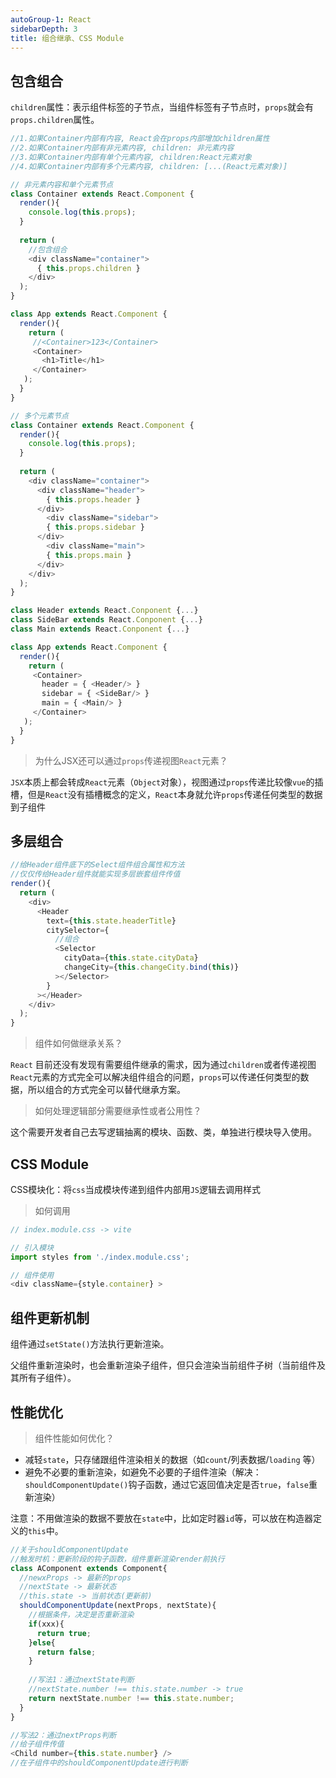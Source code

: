 ```yaml
---
autoGroup-1: React
sidebarDepth: 3
title: 组合继承、CSS Module
---
```


## 包含组合
`children`属性：表示组件标签的子节点，当组件标签有子节点时，`props`就会有`props.children`属性。
```javascript
//1.如果Container内部有内容, React会在props内部增加children属性
//2.如果Container内部有非元素内容, children: 非元素内容
//3.如果Container内部有单个元素内容, children:React元素对象
//4.如果Container内部有多个元素内容, children: [...(React元素对象)]

// 非元素内容和单个元素节点
class Container extends React.Component {
  render(){
    console.log(this.props);
  }
  
  return (
    //包含组合
    <div className="container">
      { this.props.children }
    </div>
  );
}

class App extends React.Component {
  render(){
    return (
     //<Container>123</Container>
     <Container>
       <h1>Title</h1>
     </Container>
   );
  }
}
```
```javascript
// 多个元素节点
class Container extends React.Component {
  render(){
    console.log(this.props);
  }
  
  return (
    <div className="container">
      <div className="header">
        { this.props.header }
      </div>
        <div className="sidebar">
        { this.props.sidebar }
      </div>
        <div className="main">
        { this.props.main }
      </div>
    </div>
  );
}

class Header extends React.Conponent {...}
class SideBar extends React.Conponent {...}
class Main extends React.Conponent {...}

class App extends React.Component {
  render(){
    return (
     <Container>
       header = { <Header/> }
       sidebar = { <SideBar/> }
       main = { <Main/> }
     </Container>
   );
  }
}
```

> 为什么JSX还可以通过`props`传递视图`React`元素？

`JSX`本质上都会转成`React`元素（`Object`对象），视图通过`props`传递比较像`vue`的插槽，但是`React`没有插槽概念的定义，`React`本身就允许`props`传递任何类型的数据到子组件

## 多层组合
```javascript
//给Header组件底下的Select组件组合属性和方法
//仅仅传给Header组件就能实现多层嵌套组件传值
render(){
  return (
    <div>
      <Header
        text={this.state.headerTitle}
        citySelector={
          //组合
          <Selector
            cityData={this.state.cityData}
            changeCity={this.changeCity.bind(this)}
          ></Selector>
        }
      ></Header>
    </div>
  );
}
```

> 组件如何做继承关系？

`React` 目前还没有发现有需要组件继承的需求，因为通过`children`或者传递视图`React`元素的方式完全可以解决组件组合的问题，`props`可以传递任何类型的数据，所以组合的方式完全可以替代继承方案。

> 如何处理逻辑部分需要继承性或者公用性？

这个需要开发者自己去写逻辑抽离的模块、函数、类，单独进行模块导入使用。

## CSS Module

CSS模块化：将`css`当成模块传递到组件内部用`JS`逻辑去调用样式

> 如何调用

```javascript
// index.module.css -> vite 

// 引入模块
import styles from './index.module.css';

// 组件使用
<div className={style.container} >
```

## 组件更新机制
组件通过`setState()`方法执行更新渲染。

父组件重新渲染时，也会重新渲染子组件，但只会渲染当前组件子树（当前组件及其所有子组件）。

## 性能优化

> 组件性能如何优化？

- 减轻`state`，只存储跟组件渲染相关的数据（如`count`/列表数据/`loading` 等）
- 避免不必要的重新渲染，如避免不必要的子组件渲染（解决：`shouldComponentUpdate()`钩子函数，通过它返回值决定是否`true`，`false`重新渲染）

注意：不用做渲染的数据不要放在`state`中，比如定时器`id`等，可以放在构造器定义的`this`中。

```javascript
//关于shouldComponentUpdate
//触发时机：更新阶段的钩子函数，组件重新渲染render前执行
class AComponent extends Component{
  //newxProps -> 最新的props
  //nextState -> 最新状态
  //this.state -> 当前状态(更新前)
  shouldComponentUpdate(nextProps, nextState){
    //根据条件，决定是否重新渲染
    if(xxx){
      return true;
    }else{
      return false;
    }
    
    //写法1：通过nextState判断
    //nextState.number !== this.state.number -> true
    return nextState.number !== this.state.number;
  }
}

//写法2：通过nextProps判断
//给子组件传值
<Child number={this.state.number} />
//在子组件中的shouldComponentUpdate进行判断
```

